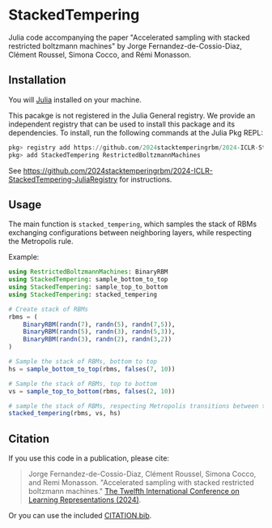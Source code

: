 # StackedTempering

Julia code accompanying the paper "Accelerated sampling with stacked restricted boltzmann machines" by Jorge Fernandez-de-Cossio-Diaz, Clément Roussel, Simona Cocco, and Rémi Monasson.

## Installation

You will [Julia](https://julialang.org) installed on your machine.

This pacakge is not registered in the Julia General registry. We provide an independent registry that can be used to install this package and its dependencies. To install, run the following commands at the Julia Pkg REPL:

```julia
pkg> registry add https://github.com/2024stacktemperingrbm/2024-ICLR-StackedTempering-JuliaRegistry.git
pkg> add StackedTempering RestrictedBoltzmannMachines
```

See https://github.com/2024stacktemperingrbm/2024-ICLR-StackedTempering-JuliaRegistry for instructions.

## Usage

The main function is `stacked_tempering`, which samples the stack of RBMs exchanging configurations between neighboring layers, while respecting the Metropolis rule.

Example:

```julia
using RestrictedBoltzmannMachines: BinaryRBM
using StackedTempering: sample_bottom_to_top
using StackedTempering: sample_top_to_bottom
using StackedTempering: stacked_tempering

# Create stack of RBMs
rbms = (
    BinaryRBM(randn(7), randn(5), randn(7,5)),
    BinaryRBM(randn(5), randn(3), randn(5,3)),
    BinaryRBM(randn(3), randn(2), randn(3,2))
)

# Sample the stack of RBMs, bottom to top
hs = sample_bottom_to_top(rbms, falses(7, 10))

# Sample the stack of RBMs, top to bottom
vs = sample_top_to_bottom(rbms, falses(2, 10))

# sample the stack of RBMs, respecting Metropolis transitions between the layers
stacked_tempering(rbms, vs, hs)
```

## Citation

If you use this code in a publication, please cite:

> Jorge Fernandez-de-Cossio-Diaz, Clément Roussel, Simona Cocco, and Remi Monasson.
> "Accelerated sampling with stacked restricted boltzmann machines."
> [The Twelfth International Conference on Learning Representations (2024)](https://openreview.net/forum?id=kXNJ48Hvw1).

Or you can use the included [CITATION.bib](https://github.com/2024stacktemperingrbm/StackedTempering.jl/blob/master/CITATION.bib).